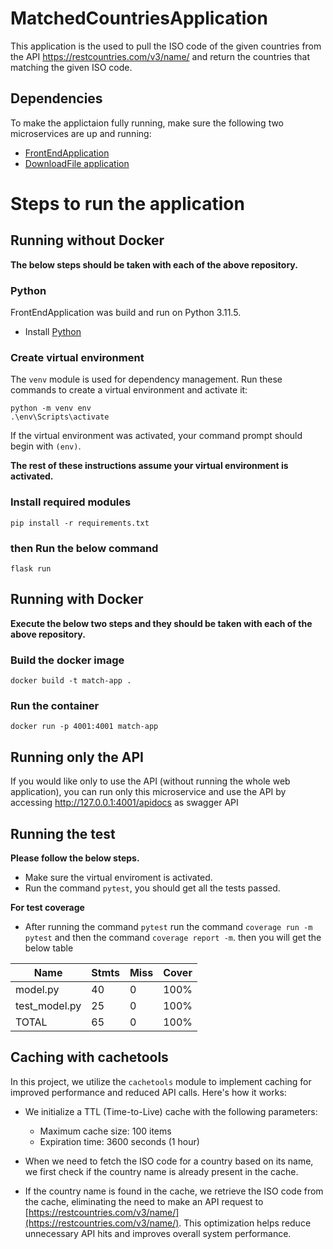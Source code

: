 # MatchedCountriesApplication
This application is the used to pull the ISO code of the given countries from the API https://restcountries.com/v3/name/ and return the countries that matching the given ISO code.

## Dependencies

To make the applictaion fully running, make sure the following two microservices are up and running:

* [FrontEndApplication](https://github.com/mkdadche/IsoApplication/tree/main/applications/FrontEndApplication)
* [DownloadFile application](https://github.com/mkdadche/IsoApplication/tree/main/applications/DownloadFileApplication)

# Steps to run the application
## Running without Docker
**The below steps should be taken with each of the above repository.**
### Python

FrontEndApplication was build and run on Python 3.11.5.

* Install [Python](https://www.python.org/downloads/)

### Create virtual environment

The `venv` module is used for dependency management. Run these commands to create a virtual environment and activate it:

```
python -m venv env
.\env\Scripts\activate
```

If the virtual environment was activated, your command prompt should begin with `(env)`.

**The rest of these instructions assume your virtual environment is activated.**

### Install required modules

```
pip install -r requirements.txt
```

### then Run the below command
```
flask run
```

## Running with Docker
**Execute the below two steps and they should be taken with each of the above repository.**
### Build the docker image
```
docker build -t match-app .
```

### Run the container
```
docker run -p 4001:4001 match-app
```


## Running only the API
If you would like only to use the API (without running the whole web application), you can run only this microservice and use the API by accessing http://127.0.0.1:4001/apidocs as swagger API

## Running the test
**Please follow the below steps.**
* Make sure the virtual enviroment is activated.
* Run the command `pytest`, you should get all the tests passed.

**For test coverage**
* After running the command `pytest` run the command `coverage run -m pytest` and then the command `coverage report -m`. then you will get the below table

| Name         | Stmts | Miss | Cover |
|--------------|-------|------|-------|
| model.py     | 40    | 0    | 100%  |
| test_model.py| 25    | 0    | 100%  |
| TOTAL        | 65    | 0    | 100%  |

## Caching with cachetools

In this project, we utilize the `cachetools` module to implement caching for improved performance and reduced API calls. Here's how it works:

- We initialize a TTL (Time-to-Live) cache with the following parameters:
  - Maximum cache size: 100 items
  - Expiration time: 3600 seconds (1 hour)

- When we need to fetch the ISO code for a country based on its name, we first check if the country name is already present in the cache.

- If the country name is found in the cache, we retrieve the ISO code from the cache, eliminating the need to make an API request to [https://restcountries.com/v3/name/](https://restcountries.com/v3/name/). This optimization helps reduce unnecessary API hits and improves overall system performance.
